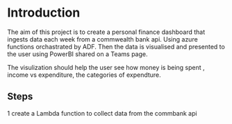 # Introduction
The aim of this project is to create a personal finance dashboard that ingests data each week from a commwealth bank api. Using azure functions orchastrated by ADF. Then the data is visualised and presented to the user using PowerBI shared on a Teams page.

The visulization should help the user see how money is being spent , income vs expenditure, the categories of expendture. 

## Steps 
 1 create a Lambda function to collect data from the commbank api